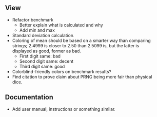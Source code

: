 ## View

-  Refactor benchmark
   -  Better explain what is calculated and why
   -  Add min and max
-  Standard deviation calculation.
-  Coloring of mean should be based on a smarter way than comparing strings;
   2.4999 is closer to 2.50 than 2.5099 is, but the latter is displayed as good,
   former as bad.
   -  First digit same: bad
   -  Second digit same: decent
   -  Third digit same: good
-  Colorblind-friendly colors on benchmark results?
-  Find citation to prove claim about PRNG being more fair than physical dice.

## Documentation

-  Add user manual, instructions or something similar.
